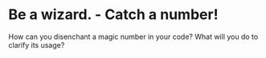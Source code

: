 # Be a wizard. - Catch a number!

How can you disenchant a magic number in your code?
What will you do to clarify its usage?